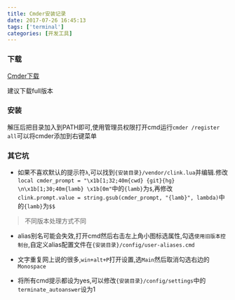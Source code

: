 ```yaml
---
title: Cmder安装记录
date: 2017-07-26 16:45:13
tags: ['terminal']
categories: [开发工具]
---
```


### 下载

<a href="http://cmder.net/" target="_blank">Cmder下载</a>

建议下载full版本

### 安装

解压后把目录加入到PATH即可,使用管理员权限打开cmd运行`cmder /register all`可以将cmder添加到右键菜单

### 其它坑

- 如果不喜欢默认的提示符`λ`,可以找到`{安装目录}/vendor/clink.lua`并编辑.修改`local cmder_prompt = "\x1b[1;32;40m{cwd} {git}{hg} \n\x1b[1;30;40m{lamb} \x1b[0m"`中的`{lamb}`为`$`,再修改`clink.prompt.value = string.gsub(cmder_prompt, "{lamb}", lambda)`中的`{lamb}`为`$$`  
> 不同版本处理方式不同

- alias别名可能会失效,打开cmd然后右击左上角小图标选属性,勾选`使用旧版本控制台`,自定义alias配置文件在`{安装目录}/config/user-aliases.cmd`

- 文字重复网上说的很多,`win+alt+P`打开设置,选`Main`然后取消勾选右边的`Monospace`

- 将所有cmd提示都设为yes,可以修改`{安装目录}/config/settings`中的`terminate_autoanswer`设为1